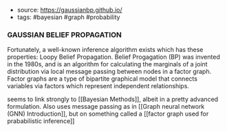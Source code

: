 - source: https://gaussianbp.github.io/
- tags: #bayesian #graph #probability

### GAUSSIAN BELIEF PROPAGATION

Fortunately, a well-known inference algorithm exists which has these properties: Loopy Belief Propagation. Belief Progagation (BP) was invented in the 1980s, and is an algorithm for calculating the marginals of a joint distribution via local message passing between nodes in a factor graph. Factor graphs are a type of bipartite graphical model that connects variables via factors which represent independent relationships.

seems to link strongly to [[Bayesian Methods]], albeit in a pretty advanced formulation. Also uses message passing as in [[Graph neural network (GNN) Introduction]], but on something called a [[factor graph used for prababilistic inference]]